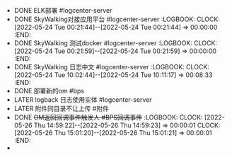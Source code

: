 - DONE ELK部署 #logcenter-server
- DONE SkyWalking对接应用平台 #logcenter-server
  :LOGBOOK:
  CLOCK: [2022-05-24 Tue 00:21:44]--[2022-05-24 Tue 00:21:44] =>  00:00:00
  :END:
- DONE SkyWalking 测试docker #logcenter-server
  :LOGBOOK:
  CLOCK: [2022-05-24 Tue 00:21:59]--[2022-05-24 Tue 00:21:59] =>  00:00:00
  :END:
- DONE SkyWalking 日志中文 #logcenter-server
  :LOGBOOK:
  CLOCK: [2022-05-24 Tue 10:02:44]--[2022-05-24 Tue 10:11:17] =>  00:08:33
  :END:
- DONE 部署新的om #bps
- LATER logback 日志使用实体  #logcenter-server
- LATER 附件同目录不让上传 #附件
- DONE ~~OM返回回调事件触发人 #BPS回调事件~~
  :LOGBOOK:
  CLOCK: [2022-05-26 Thu 14:59:22]--[2022-05-26 Thu 14:59:23] =>  00:00:01
  CLOCK: [2022-05-26 Thu 15:01:20]--[2022-05-26 Thu 15:01:21] =>  00:00:01
  :END:
-